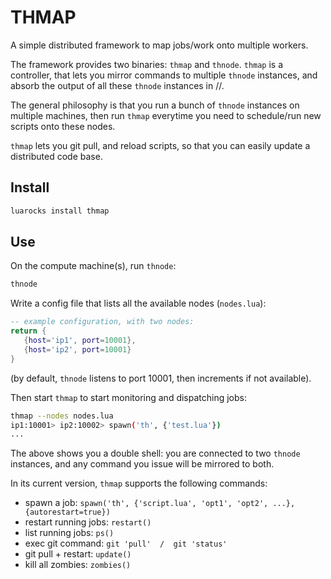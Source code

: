 THMAP
=====

A simple distributed framework to map jobs/work onto multiple workers.

The framework provides two binaries: `thmap` and `thnode`. `thmap` is a controller,
that lets you mirror commands to multiple `thnode` instances, and absorb the output
of all these `thnode` instances in //.

The general philosophy is that you run a bunch of `thnode` instances on multiple machines,
then run `thmap` everytime you need to schedule/run new scripts onto these nodes.

`thmap` lets you git pull, and reload scripts, so that you can easily update a 
distributed code base.

Install
-------

```sh
luarocks install thmap
```

Use
---

On the compute machine(s), run `thnode`:

```sh
thnode
```

Write a config file that lists all the available nodes (`nodes.lua`):

```lua
-- example configuration, with two nodes:
return {
   {host='ip1', port=10001},
   {host='ip2', port=10001}
}
```

(by default, `thnode` listens to port 10001, then increments if not available).

Then start `thmap` to start monitoring and dispatching jobs:

```sh
thmap --nodes nodes.lua
ip1:10001> ip2:10002> spawn('th', {'test.lua'})
...
```

The above shows you a double shell: you are connected to two `thnode` instances,
and any command you issue will be mirrored to both.

In its current version, `thmap` supports the following commands:

* spawn a job:            `spawn('th', {'script.lua', 'opt1', 'opt2', ...}, {autorestart=true})`
* restart running jobs:   `restart()`
* list running jobs:      `ps()`
* exec git command:       `git 'pull'  /  git 'status'`
* git pull + restart:     `update()`
* kill all zombies:       `zombies()`
